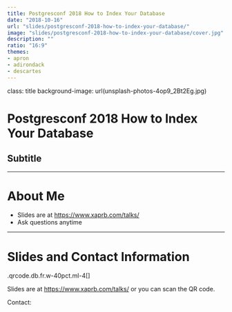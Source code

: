 ```yaml
---
title: Postgresconf 2018 How to Index Your Database
date: "2018-10-16"
url: "slides/postgresconf-2018-how-to-index-your-database/"
image: "slides/postgresconf-2018-how-to-index-your-database/cover.jpg"
description: ""
ratio: "16:9"
themes:
- apron
- adirondack
- descartes
---
```

class: title
background-image: url(unsplash-photos-4op9_2Bt2Eg.jpg)

# Postgresconf 2018 How to Index Your Database
## Subtitle

---
# About Me

- Slides are at https://www.xaprb.com/talks/
- Ask questions anytime

---
# Slides and Contact Information

.qrcode.db.fr.w-40pct.ml-4[]

Slides are at https://www.xaprb.com/talks/ or you can scan the QR code.

Contact:

